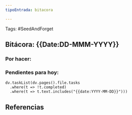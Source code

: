 ```yaml
---
tipoEntrada: bitacora

---
```


Tags: #SeedAndForget
## Bitácora: {{Date:DD-MMM-YYYY}}

### Por hacer:

### Pendientes para hoy:
```dataviewjs
dv.taskList(dv.pages().file.tasks 
  .where(t => !t.completed)
  .where(t => t.text.includes("{{date:YYYY-MM-DD}}")))
```

## Referencias